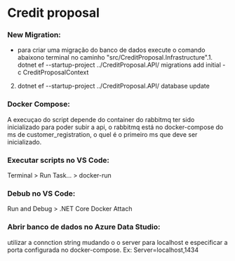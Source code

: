 # Credit proposal

### New Migration:
- para criar uma migração do banco de dados execute o comando abaixono terminal no caminho "src/CreditProposal.Infrastructure".1. dotnet ef --startup-project ../CreditProposal.API/  migrations add initial -c CreditProposalContext
2. dotnet ef --startup-project ../CreditProposal.API/  database update

### Docker Compose:
A execuçao do script depende do container do rabbitmq ter sido inicializado para poder subir a api, o rabbitmq está no docker-compose do ms de customer_registration, o quel é o primeiro ms que deve ser inicializado.

### Executar scripts no VS Code:
Terminal > Run Task... > docker-run

### Debub no VS Code:
Run and Debug > .NET Core Docker Attach

### Abrir banco de dados no Azure Data Studio:
utilizar a connction string mudando o o server para localhost e especificar a porta configurada no docker-compose.
Ex: Server=localhost,1434
